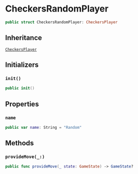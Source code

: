 # CheckersRandomPlayer

``` swift
public struct CheckersRandomPlayer: CheckersPlayer 
```

## Inheritance

[`CheckersPlayer`](/CheckersPlayer)

## Initializers

### `init()`

``` swift
public init() 
```

## Properties

### `name`

``` swift
public var name: String = "Random"
```

## Methods

### `provideMove(_:)`

``` swift
public func provideMove(_ state: GameState) -> GameState? 
```
